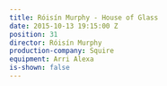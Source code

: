 ```yaml
---
title: Róisín Murphy - House of Glass
date: 2015-10-13 19:15:00 Z
position: 31
director: Róisín Murphy
production-company: Squire
equipment: Arri Alexa
is-shown: false
---
```


